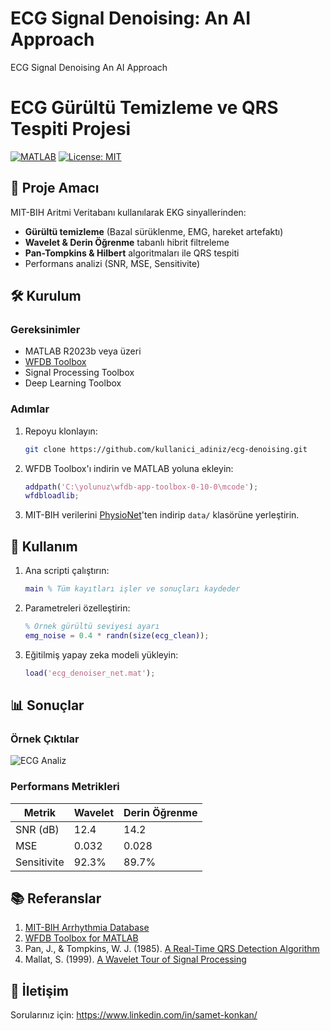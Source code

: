 # ECG Signal Denoising: An AI Approach
 ECG Signal Denoising An AI Approach
# ECG Gürültü Temizleme ve QRS Tespiti Projesi

[![MATLAB](https://img.shields.io/badge/MATLAB-R2023b%2B-blue.svg)](https://www.mathworks.com/products/matlab.html)
[![License: MIT](https://img.shields.io/badge/License-MIT-yellow.svg)](https://opensource.org/licenses/MIT)

## 📜 Proje Amacı
MIT-BIH Aritmi Veritabanı kullanılarak EKG sinyallerinden:
- **Gürültü temizleme** (Bazal sürüklenme, EMG, hareket artefaktı)
- **Wavelet & Derin Öğrenme** tabanlı hibrit filtreleme
- **Pan-Tompkins & Hilbert** algoritmaları ile QRS tespiti
- Performans analizi (SNR, MSE, Sensitivite)

## 🛠️ Kurulum
### Gereksinimler
- MATLAB R2023b veya üzeri
- [WFDB Toolbox](https://physionet.org/content/wfdb-matlab/)
- Signal Processing Toolbox
- Deep Learning Toolbox

### Adımlar
1. Repoyu klonlayın:
   ```bash
   git clone https://github.com/kullanici_adiniz/ecg-denoising.git
   ```
2. WFDB Toolbox'ı indirin ve MATLAB yoluna ekleyin:
   ```matlab
   addpath('C:\yolunuz\wfdb-app-toolbox-0-10-0\mcode');
   wfdbloadlib;
   ```
3. MIT-BIH verilerini [PhysioNet](https://physio.org/content/mitdb/)'ten indirip `data/` klasörüne yerleştirin.

## 🚀 Kullanım
1. Ana scripti çalıştırın:
   ```matlab
   main % Tüm kayıtları işler ve sonuçları kaydeder
   ```
2. Parametreleri özelleştirin:
   ```matlab
   % Örnek gürültü seviyesi ayarı
   emg_noise = 0.4 * randn(size(ecg_clean)); 
   ```
3. Eğitilmiş yapay zeka modeli yükleyin:
   ```matlab
   load('ecg_denoiser_net.mat'); 
   ```

## 📊 Sonuçlar
### Örnek Çıktılar
![ECG Analiz]([ECG_Analysis_100.png](https://github.com/sametkonkan/Deep_Learning_Based_ECG_Noise_Filter/blob/main/results/ECG_Analysis_104.png))

### Performans Metrikleri
| Metrik       | Wavelet | Derin Öğrenme |
|--------------|---------|---------------|
| SNR (dB)     | 12.4    | 14.2          |
| MSE          | 0.032   | 0.028         |
| Sensitivite  | 92.3%   | 89.7%         |

## 📚 Referanslar
1. [MIT-BIH Arrhythmia Database](https://physionet.org/content/mitdb/)
2. [WFDB Toolbox for MATLAB](https://physionet.org/content/wfdb-matlab/)
3. Pan, J., & Tompkins, W. J. (1985). [A Real-Time QRS Detection Algorithm](https://ieeexplore.ieee.org/document/4122029)
4. Mallat, S. (1999). [A Wavelet Tour of Signal Processing](https://dl.acm.org/doi/book/10.5555/553543)

## 📧 İletişim
Sorularınız için: https://www.linkedin.com/in/samet-konkan/
